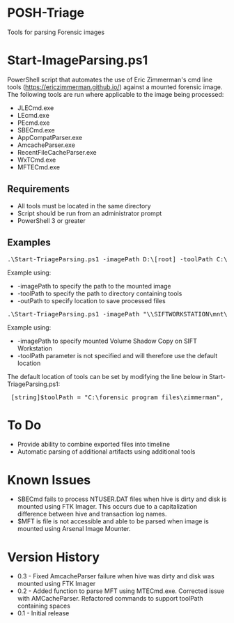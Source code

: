 # POSH-Triage
Tools for parsing Forensic images

# Start-ImageParsing.ps1
PowerShell script that automates the use of Eric Zimmerman's cmd line tools (https://ericzimmerman.github.io/) against a mounted forensic image.
The following tools are run where applicable to the image being processed:
* JLECmd.exe 
* LEcmd.exe
* PEcmd.exe
* SBECmd.exe
* AppCompatParser.exe
* AmcacheParser.exe
* RecentFileCacheParser.exe
* WxTCmd.exe
* MFTECmd.exe

## Requirements
* All tools must be located in the same directory
* Script should be run from an administrator prompt
* PowerShell 3 or greater

## Examples
<pre>
.\Start-TriageParsing.ps1 -imagePath D:\[root] -toolPath C:\Utilities\Zimmerman -outPath \\SERVER\Cases\2018-06-01_1520_Laptop
</pre>
Example using:
 * -imagePath to specify the path to the mounted image
 * -toolPath to specify the path to directory containing tools 
 * -outPath to specify location to save processed files
<pre>
.\Start-TriageParsing.ps1 -imagePath "\\SIFTWORKSTATION\mnt\shadow_mount\VSS1" -outPath G:\Cases
</pre>
Example using:
* -imagePath to specify mounted Volume Shadow Copy on SIFT Workstation
* -toolPath parameter is not specified and will therefore use the default location

The default location of tools can be set by modifying the line below in Start-TriageParsing.ps1:
 <pre>
 [string]$toolPath = "C:\forensic program files\zimmerman", # Change to directory containing tools
</pre>

# To Do
* Provide ability to combine exported files into timeline
* Automatic parsing of additional artifacts using additional tools

# Known Issues
* SBECmd fails to process NTUSER.DAT files when hive is dirty and disk is mounted using FTK Imager. This occurs due to a capitalization difference between hive and transaction log names.
* $MFT is file is not accessible and able to be parsed when image is mounted using Arsenal Image Mounter.

# Version History
* 0.3 - Fixed AmcacheParser failure when hive was dirty and disk was mounted using FTK Imager
* 0.2 - Added function to parse MFT using MTECmd.exe. Corrected issue with AMCacheParser. Refactored commands to support toolPath containing spaces
* 0.1 - Initial release 
   
